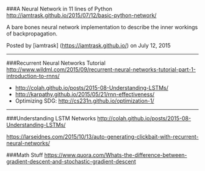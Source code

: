 ###A Neural Network in 11 lines of Python
http://iamtrask.github.io/2015/07/12/basic-python-network/

A bare bones neural network implementation to describe the
inner workings of backpropagation.

Posted by [iamtrask] (https://iamtrask.github.io/) on July 12, 2015

---

###Recurrent Neural Networks Tutorial
http://www.wildml.com/2015/09/recurrent-neural-networks-tutorial-part-1-introduction-to-rnns/
- http://colah.github.io/posts/2015-08-Understanding-LSTMs/
- http://karpathy.github.io/2015/05/21/rnn-effectiveness/
- Optimizing SDG: http://cs231n.github.io/optimization-1/

---

###Understanding LSTM Networks
http://colah.github.io/posts/2015-08-Understanding-LSTMs/


https://larseidnes.com/2015/10/13/auto-generating-clickbait-with-recurrent-neural-networks/

###Math Stuff
https://www.quora.com/Whats-the-difference-between-gradient-descent-and-stochastic-gradient-descent

